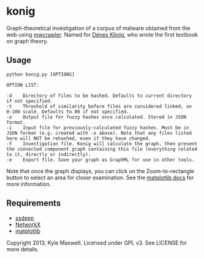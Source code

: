 konig
=====

Graph-theoretical investigation of a corpus of malware obtained from the web using [mwcrawler](https://github.com/technoskald/mwcrawler). Named for [Dénes Kőnig](http://en.wikipedia.org/wiki/D%C3%A9nes_K%C5%91nig), who wrote the first textbook on graph theory.

Usage
-----
    python konig.py [OPTIONS]

    OPTION LIST:

    -d    Directory of files to be hashed. Defaults to current directory if not specified.
    -t    Threshold of similarity before files are considered linked, on 0-100 scale. Defaults to 80 if not specified.
    -o    Output file for fuzzy hashes once calculated. Stored in JSON format.
    -i    Input file for previously-calculated fuzzy hashes. Must be in JSON format (e.g. created with -o above). Note that any files listed here will NOT be rehashed, even if they have changed.
    -f    Investigation file. Konig will calculate the graph, then present the connected component graph containing this file (everything related to it, directly or indirectly).
    -e    Export file. Save your graph as GraphML for use in other tools.

Note that once the graph displays, you can click on the Zoom-to-rectangle button to select an area for closer examination. See the [matplotlib docs](http://matplotlib.org/users/navigation_toolbar.html) for more information.

Requirements
------------
* [ssdeep](http://pypi.python.org/pypi/ssdeep)
* [NetworkX](http://networkx.github.com)
* [matplotlib](http://matplotlib.org/)

Copyright 2013, Kyle Maxwell. Licensed under GPL v3. See LICENSE for more details.
